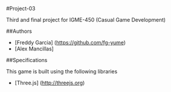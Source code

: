 #Project-03

Third and final project for IGME-450 (Casual Game Development)

##Authors
* [Freddy Garcia] (https://github.com/fg-yume)
* [Alex Mancillas]

##Specifications

This game is built using the following libraries
* [Three.js] (http://threejs.org)
